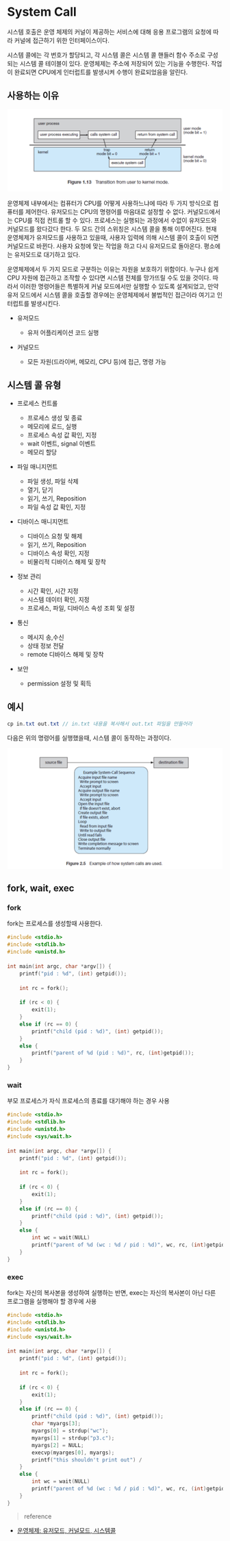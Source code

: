 # System Call

시스템 호출은 운영 체제의 커널이 제공하는 서비스에 대해 응용 프로그램의 요청에 따라 커널에 접근하기 위한 인터페이스이다.

시스템 콜에는 각 번호가 할당되고, 각 시스템 콜은 시스템 콜 핸들러 함수 주소로 구성되는 시스템 콜 테이블이 있다. 운영체제는 주소에 저장되어 있는 기능을 수행한다. 작업이 완료되면 CPU에게 인터럽트를 발생시켜 수행이 완료되었음을 알린다.

## 사용하는 이유

<img src="../images/mode.png"/>

운영체제 내부에서는 컴퓨터가 CPU를 어떻게 사용하느냐에 따라 두 가지 방식으로 컴퓨터를 제어한다. 유저모드는 CPU의 명령어를 마음대로 설정할 수 없다. 커널모드에서는 CPU를 직접 컨트롤 할 수 있다. 프로세스는 실행되는 과정에서 수없이 유저모드와 커널모드를 왔다갔다 한다. 두 모드 간의 스위칭은 시스템 콜을 통해 이루어진다. 현재 운영체제가 유저모드를 사용하고 있을때, 사용자 입력에 의해 시스템 콜이 호출이 되면 커널모드로 바뀐다. 사용자 요청에 맞는 작업을 하고 다시 유저모드로 돌아온다. 평소에는 유저모드로 대기하고 있다. 

운영체제에서 두 가지 모드로 구분하는 이유는 자원을 보호하기 위함이다. 누구나 쉽게 CPU 자원에 접근하고 조작할 수 있다면 시스템 전체를 망가뜨릴 수도 있을 것이다. 따라서 이러한 명령어들은 특별하게 커널 모드에서만 실행할 수 있도록 설계되었고, 만약 유저 모드에서 시스템 콜을 호출할 경우에는 운영체제에서 불법적인 접근이라 여기고 인터럽트를 발생시킨다.

- 유저모드
  - 유저 어플리케이션 코드 실행

- 커널모드
  - 모든 자원(드라이버, 메모리, CPU 등)에 접근, 명령 가능

## 시스템 콜 유형

- 프로세스 컨트롤
  - 프로세스 생성 및 종료
  - 메모리에 로드, 실행
  - 프로세스 속성 값 확인, 지정
  - wait 이벤트, signal 이벤트
  - 메모리 할당 

- 파일 매니지먼트
  - 파일 생성, 파일 삭제
  - 열기, 닫기
  - 읽기, 쓰기, Reposition
  - 파일 속성 값 확인, 지정

- 디바이스 매니지먼트
  - 디바이스 요청 및 해제
  - 읽기, 쓰기, Reposition
  - 디바이스 속성 확인, 지정
  - 비물리적 디바이스 해제 및 장착

- 정보 관리
  - 시간 확인, 시간 지정
  - 시스템 데이터 확인, 지정
  - 프로세스, 파일, 디바이스 속성 조회 및 설정

- 통신
  - 메시지 송,수신
  - 상태 정보 전달
  - remote 디바이스 해제 및 장착 

- 보안
  - permission 설정 및 획득

## 예시 

```java
cp in.txt out.txt // in.txt 내용을 복사해서 out.txt 파일을 만들어라
```
다음은 위의 명령어를 실행했을때, 시스템 콜이 동작하는 과정이다.

<img src="../images/system_call_example.png"/>


## fork, wait, exec

### fork

fork는 프로세스를 생성할때 사용한다.

```c
#include <stdio.h>
#include <stdlib.h>
#include <unistd.h>

int main(int argc, char *argv[]) {
    printf("pid : %d", (int) getpid()); 
    
    int rc = fork();				
    
    if (rc < 0) {
        exit(1);
    }								
    else if (rc == 0) {				
        printf("child (pid : %d)", (int) getpid());
    }
    else {							
        printf("parent of %d (pid : %d)", rc, (int)getpid());
    }
}
```

### wait

부모 프로세스가 자식 프로세스의 종료를 대기해야 하는 경우 사용

```c
#include <stdio.h>
#include <stdlib.h>
#include <unistd.h>
#include <sys/wait.h>

int main(int argc, char *argv[]) {
    printf("pid : %d", (int) getpid()); 
    
    int rc = fork();				
    
    if (rc < 0) {
        exit(1);
    }									
    else if (rc == 0) {					
        printf("child (pid : %d)", (int) getpid());
    }
    else {								
        int wc = wait(NULL)				
        printf("parent of %d (wc : %d / pid : %d)", wc, rc, (int)getpid());
    }
}
```

### exec

fork는 자신의 복사본을 생성하여 실행하는 반면, exec는 자신의 복사본이 아닌 다른 프로그램을 실행해야 할 경우에 사용

```c
#include <stdio.h>
#include <stdlib.h>
#include <unistd.h>
#include <sys/wait.h>

int main(int argc, char *argv[]) {
    printf("pid : %d", (int) getpid()); 
    
    int rc = fork();					
    
    if (rc < 0) {
        exit(1);
    }								
    else if (rc == 0) {				
        printf("child (pid : %d)", (int) getpid());
        char *myargs[3];
        myargs[0] = strdup("wc");		
        myargs[1] = strdup("p3.c");	
        myargs[2] = NULL;				
        execvp(myarges[0], myargs);		
        printf("this shouldn't print out") /
    }
    else {								
        int wc = wait(NULL)			
        printf("parent of %d (wc : %d / pid : %d)", wc, rc, (int)getpid());
    }
}
```

> reference
- <a href="https://coduking.com/entry/%EC%9A%B4%EC%98%81%EC%B2%B4%EC%A0%9C-%EC%9C%A0%EC%A0%80%EB%AA%A8%EB%93%9C-%EC%BB%A4%EB%84%90%EB%AA%A8%EB%93%9C-%EC%8B%9C%EC%8A%A4%ED%85%9C%EC%BD%9C">운영체제: 유저모드, 커널모드, 시스템콜</a>